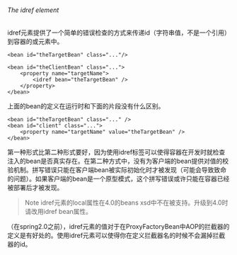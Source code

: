 ###### The idref element

idref元素提供了一个简单的错误检查的方式来传递id（字符串值，不是一个引用）到容器的<constructor-arg/>或<property/>元素中。

```
<bean id="theTargetBean" class="..."/>

<bean id="theClientBean" class="...">
    <property name="targetName">
        <idref bean="theTargetBean" />
    </property>
</bean>
```

上面的bean的定义在运行时和下面的片段没有什么区别。

```
<bean id="theTargetBean" class="..." />
<bean id="client" class="...">
    <property name="targetName" value="theTargetBean" />
</bean>
```

第一种形式比第二种形式要好，因为使用idref标签可以使得容器在开发时就检查注入的bean是否真实存在。在第二种方式中，没有为客户端的bean提供对值的校验机制。拼写错误只能在客户端bean被实际初始化时才被发现（可能会导致致命的问题）。如果客户端的bean是一个原型模式，这个拼写错误或许只能在容器已经被部署后才被发现。

>Note
>idref元素的local属性在4.0的beans xsd中不在被支持。升级到4.0时请改用idref bean属性。

（在spring2.0之前），idref元素的值对于在ProxyFactoryBean中AOP的拦截器的定义是有好处的。使用idref元素可以使得你在定义拦截器名的时候不会漏掉拦截器的id。